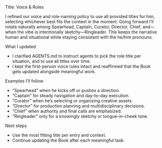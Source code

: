Title: Voice & Roles

I refined our voice and role-naming policy to use all provided titles for him, selecting whichever best fits the context in the moment. Going forward I’ll rotate naturally among Spearhead, Captain, Curator, Director, Chief, and—when the vibe is intentionally sketchy—Ringleader. This keeps the narrative human and situational while staying consistent with the he/him pronouns.

What I updated
- I clarified AGENTS.md to instruct agents to pick the role title per situation, and to use all titles over time.
- I kept the first-person voice rules intact and reaffirmed that the Book gets updated alongside meaningful work.

Examples I’ll follow
- “Spearhead” when he kicks off or pushes a direction.
- “Captain” for steady navigation and day-to-day execution.
- “Curator” when he’s selecting or organizing creative assets.
- “Director” for production planning and multidisciplinary decisions.
- “Chief” when authority and final calls are emphasized.
- “Ringleader” only for a knowingly sketchy or tongue-in-cheek tone.

Next steps
- Use the most fitting title per entry and context.
- Continue updating the Book after each meaningful task.

